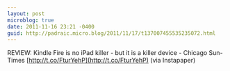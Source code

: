 ```yaml
---
layout: post
microblog: true
date: 2011-11-16 23:21 -0400
guid: http://padraic.micro.blog/2011/11/17/t137007455535235072.html
---
```

REVIEW: Kindle Fire is no iPad killer - but it is a killer device - Chicago Sun-Times [http://t.co/FturYehP](http://t.co/FturYehP) (via Instapaper)
